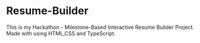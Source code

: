 # Resume-Builder
This is my Hackathon - Milestone-Based Interactive Resume Builder Project. Made with using HTML,CSS and TypeScript.
